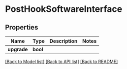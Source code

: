 # PostHookSoftwareInterface

## Properties
Name | Type | Description | Notes
------------ | ------------- | ------------- | -------------
**upgrade** | **bool** |  | 

[[Back to Model list]](../README.md#documentation-for-models) [[Back to API list]](../README.md#documentation-for-api-endpoints) [[Back to README]](../README.md)


